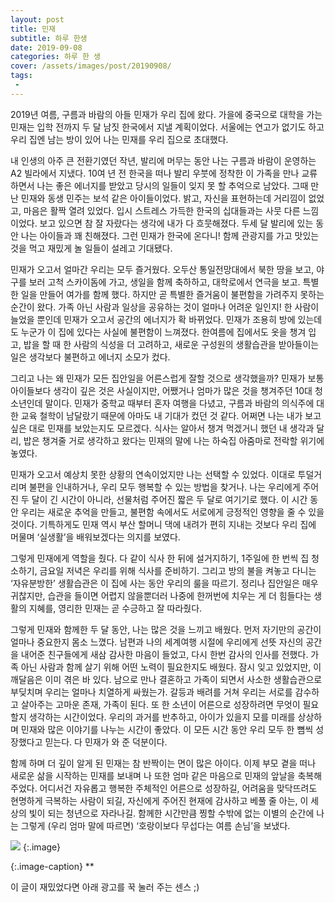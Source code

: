 ```yaml
---
layout: post
title: 민재
subtitle: 하루 한생
date: 2019-09-08
categories: 하루 한 생
cover: /assets/images/post/20190908/
tags:
 - 
---
```


2019년 여름, 구름과 바람의 아들 민재가 우리 집에 왔다. 가을에 중국으로 대학을 가는 민재는 입학 전까지 두 달 남짓 한국에서 지낼 계획이었다. 서울에는 연고가 없기도 하고 우리 집엔 남는 방이 있어 나는 민재를 우리 집으로 초대했다.

내 인생의 아주 큰 전환기였던 작년, 발리에 머무는 동안 나는 구름과 바람이 운영하는 A2 빌라에서 지냈다. 10여 년 전 한국을 떠나 발리 우붓에 정착한 이 가족을 만나 교류하면서 나는 좋은 에너지를 받았고 당시의 일들이 잊지 못 할 추억으로 남았다. 그때 만난 민재와 동생 민주는 보석 같은 아이들이었다. 밝고, 자신을 표현하는데 거리낌이 없었고, 마음은 활짝 열려 있었다. 입시 스트레스 가득한 한국의 십대들과는 사뭇 다른 느낌이었다. 보고 있으면 참 잘 자랐다는 생각에 내가 다 흐뭇해졌다. 두세 달 발리에 있는 동안 나는 아이들과 꽤 친해졌다. 그런 민재가 한국에 온다니! 함께 관광지를 가고 맛있는 것을 먹고 재밌게 놀 일들이 설레고 기대됐다. 

민재가 오고서 얼마간 우리는 모두 즐거웠다. 오두산 통일전망대에서 북한 땅을 보고, 야구를 보러 고척 스카이돔에 가고, 생일을 함께 축하하고, 대학로에서 연극을 보고. 특별한 일을 만들어 여가를 함께 했다. 하지만 곧 특별한 즐거움이 불편함을 가려주지 못하는 순간이 왔다. 가족 아닌 사람과 일상을 공유하는 것이 얼마나 어려운 일인지! 한 사람이 늘었을 뿐인데 민재가 오고서 공간의 에너지가 확 바뀌었다. 민재가 조용히 방에 있는데도 누군가 이 집에 있다는 사실에 불편함이 느껴졌다. 한여름에 집에서도 옷을 챙겨 입고, 밥을 할 때 한 사람의 식성을 더 고려하고, 새로운 구성원의 생활습관을 받아들이는 일은 생각보다 불편하고 에너지 소모가 컸다.

그리고 나는 왜 민재가 모든 집안일을 어른스럽게 잘할 것으로 생각했을까? 민재가 보통 아이들보다 생각이 깊은 것은 사실이지만, 어쨌거나 엄마가 많은 것을 챙겨주던 10대 청소년인데 말이다. 민재가 중학교 때부터 혼자 여행을 다녔고, 구름과 바람의 의식주에 대한 교육 철학이 남달랐기 때문에 아마도 내 기대가 컸던 것 같다. 어쩌면 나는 내가 보고 싶은 대로 민재를 보았는지도 모르겠다. 식사는 알아서 챙겨 먹겠거니 했던 내 생각과 달리, 밥은 챙겨줄 거로 생각하고 왔다는 민재의 말에 나는 하숙집 아줌마로 전락할 위기에 놓였다. 
 
민재가 오고서 예상치 못한 상황의 연속이었지만 나는 선택할 수 있었다. 이대로 투덜거리며 불편을 인내하거나, 우리 모두 행복할 수 있는 방법을 찾거나. 나는 우리에게 주어진 두 달이 긴 시간이 아니라, 선물처럼 주어진 짧은 두 달로 여기기로 했다. 이 시간 동안 우리는 새로운 추억을 만들고, 불편함 속에서도 서로에게 긍정적인 영향을 줄 수 있을 것이다. 기특하게도 민재 역시 부산 할머니 댁에 내려가 편히 지내는 것보다 우리 집에 머물며 ‘실생활’을 배워보겠다는 의지를 보였다. 

그렇게 민재에게 역할을 줬다. 다 같이 식사 한 뒤에 설거지하기, 1주일에 한 번씩 집 청소하기, 금요일 저녁은 우리를 위해 식사를 준비하기. 그리고 방의 불을 켜놓고 다니는 ‘자유분방한’ 생활습관은 이 집에 사는 동안 우리의 룰을 따르기. 정리나 집안일은 매우 귀찮지만, 습관을 들이면 어렵지 않을뿐더러 나중에 한꺼번에 치우는 게 더 힘들다는 생활의 지혜를, 영리한 민재는 곧 수긍하고 잘 따라줬다.

그렇게 민재와 함께한 두 달 동안, 나는 많은 것을 느끼고 배웠다. 먼저 자기만의 공간이 얼마나 중요한지 몸소 느꼈다. 남편과 나의 세계여행 시절에 우리에게 선뜻 자신의 공간을 내어준 친구들에게 새삼 감사한 마음이 들었고, 다시 한번 감사의 인사를 전했다. 가족 아닌 사람과 함께 살기 위해 어떤 노력이 필요한지도 배웠다. 잠시 잊고 있었지만, 이 깨달음은 이미 겪은 바 있다. 남으로 만나 결혼하고 가족이 되면서 사소한 생활습관으로 부딪치며 우리는 얼마나 치열하게 싸웠는가. 갈등과 배려를 거쳐 우리는 서로를 감수하고 살아주는 고마운 존재, 가족이 된다. 또 한 소년이 어른으로 성장하려면 무엇이 필요할지 생각하는 시간이었다. 우리의 과거를 반추하고, 아이가 있을지 모를 미래를 상상하며 민재와 많은 이야기를 나누는 시간이 좋았다. 이 모든 시간 동안 우리 모두 한 뼘씩 성장했다고 믿는다. 다 민재가 와 준 덕분이다. 

함께 하며 더 깊이 알게 된 민재는 참 반짝이는 면이 많은 아이다. 이제 부모 곁을 떠나 새로운 삶을 시작하는 민재를 보내며 나 또한 엄마 같은 마음으로 민재의 앞날을 축복해주었다. 어디서건 자유롭고 행복한 주체적인 어른으로 성장하길, 어려움을 맞닥뜨려도 현명하게 극복하는 사람이 되길, 자신에게 주어진 현재에 감사하고 베풀 줄 아는, 이 세상의 빛이 되는 청년으로 자라나길. 함께한 시간만큼 찡할 수밖에 없는 이별의 순간에 나는 그렇게 (우리 엄마 말에 따르면) ‘호랑이보다 무섭다는 여름 손님’을 보냈다.

 ![](/assets/images/post/20190908/.jpg)
{:.image}

{:.image-caption}
**


이 글이 재밌었다면 아래 광고를 꾹 눌러 주는 센스 ;)
